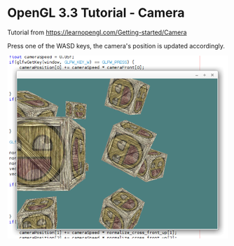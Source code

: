 # OpenGL 3.3 Tutorial - Camera

Tutorial from https://learnopengl.com/Getting-started/Camera

Press one of the WASD keys, the camera's position is updated accordingly. 


![alt text](https://github.com/tapin13/openGL-3-3-examples/blob/master/tutorial72_camera_movement_speed/Screenshot.png)

